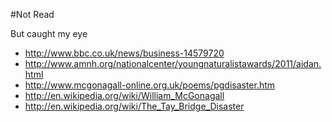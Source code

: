 #Not Read

But caught my eye


* http://www.bbc.co.uk/news/business-14579720
* http://www.amnh.org/nationalcenter/youngnaturalistawards/2011/aidan.html
* http://www.mcgonagall-online.org.uk/poems/pgdisaster.htm
* http://en.wikipedia.org/wiki/William_McGonagall
* http://en.wikipedia.org/wiki/The_Tay_Bridge_Disaster